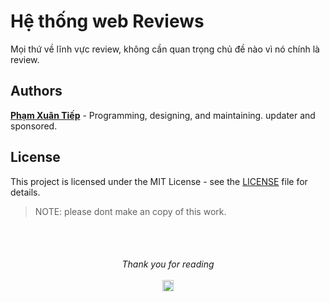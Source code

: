 # Hệ thống web Reviews
Mọi thứ về lĩnh vực review, không cần quan trọng chủ đề nào vì nó chính là review.

## Authors

[**Phạm Xuân Tiếp**](https://tiepz.com) - Programming, designing, and maintaining. updater and sponsored.

## License

This project is licensed under the MIT License - see the [LICENSE](https://github.com/tiepz-studio/plant/blob/master/LICENSE) file for details. 

> NOTE: please dont make an copy of this work.

<br><br>
<h6 align="center"><i>Thank you for reading</i>
<br><br><img src="https://raw.githubusercontent.com/tiepz-studio/plant/master/favicon.ico" width=18></h6>
